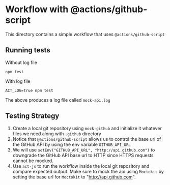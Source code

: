 # Workflow with @actions/github-script

This directory contains a simple workflow that uses `@actions/github-script`

## Running tests

Without log file

```
npm test
```

With log file

```
ACT_LOG=true npm test
```
The above produces a log file called `mock-api.log`

## Testing Strategy


1. Create a local git repository using `mock-github` and initialize it whatever files we need along with `.github` directory
2. Notice that `@actions/github-script` allows us to control the base url of the GitHub API by using the env variable `GITHUB_API_URL`
3. We will use `setEnv("GITHUB_API_URL", "http://api.github.com")` to downgrade the GitHub API base url to HTTP since HTTPS requests cannot be mocked.
4. Use `act-js` to run the workflow inside the local git repository and compare expected output. Make sure to mock the api using `Moctokit` by setting the base url for `Moctokit` to "http://api.github.com".